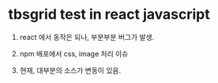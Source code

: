 # tbsgrid test in react javascript

1. react 에서 동작은 되나, 부분부분 버그가 발생.

2. npm 배포에서 css, image 처리 이슈

3. 현재, 대부분의 소스가 변동이 있음.


